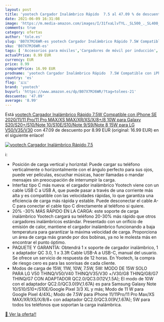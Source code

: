 ```yaml
---
layout: post
title: 'yootech Cargador Inalámbrico Rápido  7.5 al 47.09 % de descuento'
date: 2021-06-09 16:31:08
image: 'https://m.media-amazon.com/images/I/31fxaLlvTYL._SL500_._SL400_.jpg'
comments: true
category: ofertas
author: 'tole.es'
slug: 'B07X7MJ6WR-es yootech Cargador Inalámbrico Rápido 7.5W Compatible con...'
sku: 'B07X7MJ6WR-es'
tags: [ 'Accesorios para móviles','Cargadores de móvil por inducción','Cargadores para móviles','Comunicación móvil y accesorios','Electrónica','iphone','yootech', ]
actualPrice: 8.99 EUR
currency: EUR
price: 8.99
comparePrice: 16.99 EUR
prodname: 'yootech Cargador Inalámbrico Rápido  7.5W Compatible con iPhone SE 2020/11/11 Pro/11 Pro MAX/XS MAX/XR/XS/X/8+/8 10W para Galaxy S20/S20+/S10/Note 10/S10E/S10/Note 9/S9/Note 8 15W para LG V50/V35/V30'
country: 'es'
flag: '🇪🇸'
brand: 'yootech'
buyurl: 'https://www.amazon.es/dp/B07X7MJ6WR/?tag=tolees-21'
descuento: '47.09'
average: '8.99'
---
```


Está [yootech Cargador Inalámbrico Rápido  7.5W Compatible con iPhone SE 2020/11/11 Pro/11 Pro MAX/XS MAX/XR/XS/X/8+/8 10W para Galaxy S20/S20+/S10/Note 10/S10E/S10/Note 9/S9/Note 8 15W para LG V50/V35/V30](https://www.amazon.es/dp/B07X7MJ6WR/?tag=tolees-21) con 47.09 de descuento por 8.99 EUR (original: 16.99 EUR) en el siguiente enlace!

[![yootech Cargador Inalámbrico Rápido  7.5](https://m.media-amazon.com/images/I/31fxaLlvTYL._SL500_._SL400_.jpg)](https://www.amazon.es/dp/B07X7MJ6WR/?tag=tolees-21)

ℹ️:

- Posición de carga vertical y horizntal: Puede cargar su teléfono verticalmente o horizontalmente con el ángulo perfecto para sus ojos, puede ver películas, escuchar músicas, hacer llamadas o mandar mensajes sin preocupación de interrumpir la carga.
- Interfaz tipo C más nueva: el cargador inalámbrico Yootech viene con un cable USB C a USB A, que puede pasar a través de una corriente más alta y es compatible con las velocidades rápidas, lo que garantiza una eficiencia de carga más rápida y estable. Puede desconectar el cable A-C para conectar el cable tipo C directamente al teléfono si quiere.
- 20% -30% MÁS RÁPIDO EN LA CARGA: este soporte de carga inalámbrico Yootech cargará su teléfono 20-30% más rápido que otros cargadores inalámbricos estándar. Presentado con un orificio de emisión de calor, mantiene el cargador inalámbrico funcionando a baja temperatura para garantizar la máxima velocidad de carga. Proporciona un área de carga más grande por dos bobinas, ya no le molesta más en encontrar el punto óptimo.
- PAQUETE Y GARANTÍA: Obtendrá 1 x soporte de cargador inalámbrico, 1 x adaptador QC 3.0, 1 x 3.3ft Cable USB-A a USB-C, manual del usuario. Se ofrece un servicio de respuesta de 12 horas. En Yootech, la compra de riesgo cero es para las sonrisas de cada cliente.
- Modos de carga de 15W, 11W, 10W, 7.5W, 5W: MODO DE 15W SOLO PARA LG V50 THINQ/V50/V40 THINQ/V35/V30 +/V30/G8 THINQ/G8/G7 THINQ/G7 CON ADAPTADOR QC2.0/QC3.0(12V,1.5A); El modo de 10W con el adaptador QC2.0/QC3.0(9V,1.67A) es para Samsung Galaxy Note 10/S10/S10+/S10E/Google Pixel 3/3 XL y más; Modo de 11 W para Google Pixel 4/4XL; Modo de 7.5W para iPhone 11/11Pro/11 Pro Max/XS MAX/XR/XS/X/8/8+ con adaptador QC2.0/QC3.0(9V,1.67A); 5W para todos los teléfonos que soportan la carga inalámbrica.

[🛒 Ver la oferta!!](https://www.amazon.es/dp/B07X7MJ6WR/?tag=tolees-21)
